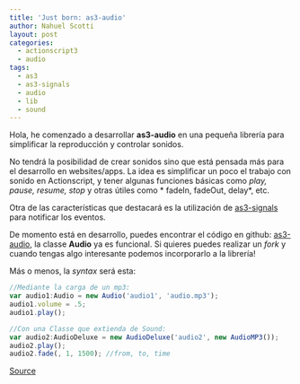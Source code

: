 ```yaml
---
title: 'Just born: as3-audio'
author: Nahuel Scotti
layout: post
categories:
  - actionscript3
  - audio
tags:
  - as3
  - as3-signals
  - audio
  - lib
  - sound
---
```



Hola, he comenzado a desarrollar **as3-audio** en una peque&ntilde;a librer&iacute;a para simplificar la reproducci&oacute;n y controlar sonidos.

No tendr&aacute; la posibilidad de crear sonidos sino que est&aacute; pensada m&aacute;s para el desarrollo en websites/apps. La idea es simplificar un poco el trabajo con sonido en Actionscript, y tener algunas funciones b&aacute;sicas como *play, pause, resume, stop* y otras &uacute;tiles como * fadeIn, fadeOut, delay*, etc.

<!--break-->

Otra de las caracter&iacute;sticas que destacar&aacute; es la utilizaci&oacute;n de [as3-signals][2] para notificar los eventos.

De momento est&aacute; en desarrollo, puedes encontrar el c&oacute;digo en github: [as3-audio][3], la classe **Audio** ya es funcional. Si quieres puedes realizar un *fork* y cuando tengas algo interesante podemos incorporarlo a la librer&iacute;a!

M&aacute;s o menos, la *syntax* ser&aacute; esta:

 [2]: https://github.com/robertpenner/as3-signals
 [3]: https://github.com/singuerinc/as3-audio

```javascript
//Mediante la carga de un mp3:
var audio1:Audio = new Audio('audio1', 'audio.mp3');
audio1.volume = .5;
audio1.play();

//Con una Classe que extienda de Sound:
var audio2:AudioDeluxe = new AudioDeluxe('audio2', new AudioMP3());
audio2.play();
audio2.fade(, 1, 1500); //from, to, time
```
[Source][3]
